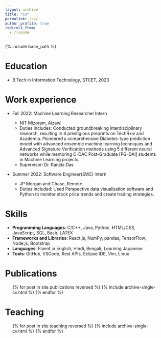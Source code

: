 ```yaml
---
layout: archive
title: "CV"
permalink: /cv/
author_profile: true
redirect_from:
  - /resume
---
```


{% include base_path %}

Education
======
* B.Tech in Information Technology, STCET, 2023

Work experience
======
* Fall 2022: Machine Learning Researcher Intern
  * NIT Mizoram, Aizawl
  * Duties includes: Conducted groundbreaking interdisciplinary research, resulting in 4 prestigious preprints on TechRxiv and Academia. Pioneered a comprehensive Diabetes-type prediction model with advanced ensemble machine learning techniques and Advanced Signature Verification methods using 5 different neural networks while mentoring C-DAC Post-Graduate [PG-DAI] students in Machine Learning projects.
  * Supervisor: Dr. Ranjita Das

* Summer 2022: Software Engineer(SWE) Intern
  * JP Morgan and Chase, Remote
  * Duties included: Used Perspective data visualization software and Python to monitor stock price trends and create trading strategies.
  
Skills
======
* **Programming Languages**: C/C++, Java, Python, HTML/CSS, JavaScript, SQL, Bash, LATEX
* **Frameworks and Libraries**: React.js, NumPy, pandas, TensorFlow, Node.js, Bootstrap
* **Languages**: Fluent in English, Hindi, Bengali; Learning Japanese
* **Tools**: GitHub, VSCode, Rest APIs, Eclipse IDE, Vim, Linux

Publications
======
  <ul>{% for post in site.publications reversed %}
    {% include archive-single-cv.html %}
  {% endfor %}</ul>
  
Teaching
======
  <ul>{% for post in site.teaching reversed %}
    {% include archive-single-cv.html %}
  {% endfor %}</ul>